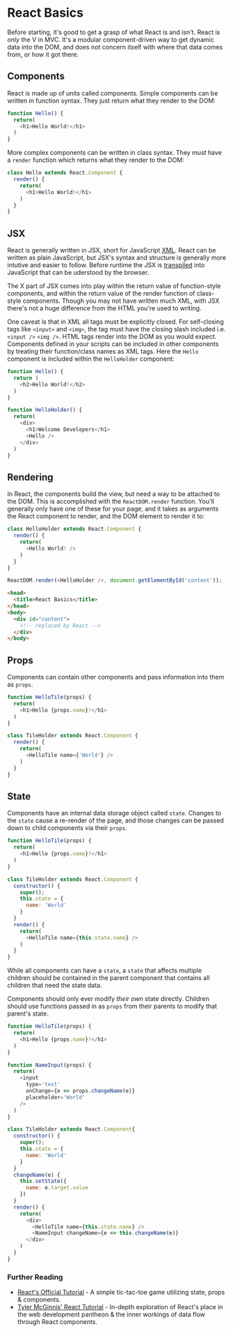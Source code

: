 # React Basics

Before starting, it's good to get a grasp of what React is and isn't.  React is _only_ the V in MVC.  It's a modular component-driven way to get dynamic data into the DOM, and does not concern itself with where that data comes from, or how it got there.

## Components

React is made up of units called components. Simple components can be written in function syntax.  They just return what they render to the DOM:

```javascript
function Hello() {
  return(
    <h1>Hello World!</h1>
  )
}
```

More complex components can be written in class syntax.  They _must_ have a `render` function which returns what they render to the DOM:
```javascript
class Hello extends React.Component {
  render() {
    return(
      <h1>Hello World!</h1>
    )
  }
}
```

## JSX

React is generally written in JSX, short for JavaScript [XML](https://en.wikipedia.org/wiki/XML).  React can be written as plain JavaScript, but JSX's syntax and structure is generally more intutive and easier to follow. Before runtime the JSX is [transpiled](https://en.wikipedia.org/wiki/Source-to-source_compiler) into JavaScript that can be uderstood by the browser.

The X part of JSX comes into play within the return value of function-style components, and within the return value of the render function of class-style components.  Though you may not have written much XML, with JSX there's not a huge difference from the HTML you're used to writing.

One caveat is that in XML all tags must be explicitly closed.  For self-closing tags like `<input>` and `<img>`, the tag must have the closing slash included i.e. `<input />` `<img />`.  HTML tags render into the DOM as you would expect.  Components defined in your scripts can be included in other components by treating their function/class names as XML tags.  Here the `Hello` component is included within the `HelloHolder` component:
```javascript
function Hello() {
  return (
    <h2>Hello World!</h2>
  )
}

function HelloHolder() {
  return(
    <div>
      <h1>Welcome Developers</h1>
      <Hello />
    </div>
  )
}
```



## Rendering
In React, the components build the view, but need a way to be attached to the DOM.  This is accomplished with the `ReactDOM.render` function.  You'll generally only have one of these for your page, and it takes as arguments the React component to render, and the DOM element to render it to:
```javascript
class HelloHolder extends React.Component {
  render() {
    return(
      <Hello World! />
    )
  }
}

ReactDOM.render(<HelloHolder />, document.getElementById('content'));
```
```html
<head>
  <title>React Basics</title>
</head>
<body>
  <div id="content">
    <!-- replaced by React -->
  </div>
</body>
```
## Props

Components can contain other components and pass information into them as `props`.
```javascript
function HelloTile(props) {
  return(
    <h1>Hello {props.name}!</h1>
  )
}

class TileHolder extends React.Component {
  render() {
    return(
      <HelloTile name={'World'} />
    )
  }
}
```
## State

Components have an internal data storage object called `state`.  Changes to the `state` cause a re-render of the page, and those changes can be passed down to child components via their `props`.
```javascript
function HelloTile(props) {
  return(
    <h1>Hello {props.name}!</h1>
  )
}

class TileHolder extends React.Component {
  constructor() {
    super();
    this.state = {
      name: 'World'
    }
  }
  render() {
    return(
      <HelloTile name={this.state.name} />
    )
  }
}
```

While all components can have a `state`, a `state` that affects multiple children should be contained in the parent component that contains all children that need the state data.

Components should only ever modify _their own_ state directly.  Children should use functions passed in as `props` from their parents to modify that parent's state.
```javascript
function HelloTile(props) {
  return(
    <h1>Hello {props.name}!</h1>
  )
}

function NameInput(props) {
  return(
    <input
      type='text'
      onChange={e => props.changeName(e)}
      placeholder='World'
    />
  )
}

class TileHolder extends React.Component{
  constructor() {
    super();
    this.state = {
      name: 'World'
    }
  }
  changeName(e) {
    this.setState({
      name: e.target.value
    })
  }
  render() {
    return(
      <div>
        <HelloTile name={this.state.name} />
        <NameInput changeName={e => this.changeName(e)}
      </div>
    )
  }
}
```

### Further Reading

- [React's Official Tutorial](https://facebook.github.io/react/tutorial/tutorial.html) - A simple tic-tac-toe game utilizing state, props & components.
- [Tyler McGinnis' React Tutorial](https://tylermcginnis.com/react-js-tutorial-pt-1-a-comprehensive-guide-to-building-apps-with-react-js-8ce321b125ba#.8njkv6hwm) - In-depth exploration of React's place in the web development pantheon & the inner workings of data flow through React components.
